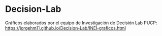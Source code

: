 # Decision-Lab
Gráficos elaborados por el equipo de Investigación de Decisión Lab PUCP: https://jorgehm11.github.io/Decision-Lab/INEI-graficos.html

